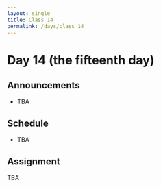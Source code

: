 ```yaml
---
layout: single
title: Class 14
permalink: /days/class_14
---
```


# Day 14 (the fifteenth day)

## Announcements

* TBA

## Schedule

* TBA

## Assignment

TBA
